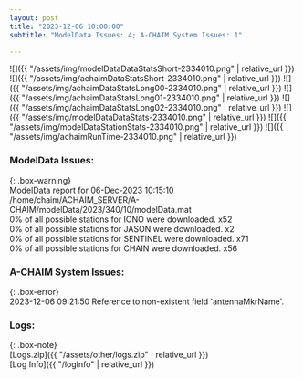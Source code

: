 ```yaml
---
layout: post
title: "2023-12-06 10:00:00"
subtitle: "ModelData Issues: 4; A-CHAIM System Issues: 1"

---
```


![]({{ "/assets/img/modelDataDataStatsShort-2334010.png" | relative_url }})
![]({{ "/assets/img/achaimDataStatsShort-2334010.png" | relative_url }})
![]({{ "/assets/img/achaimDataStatsLong00-2334010.png" | relative_url }})
![]({{ "/assets/img/achaimDataStatsLong01-2334010.png" | relative_url }})
![]({{ "/assets/img/achaimDataStatsLong02-2334010.png" | relative_url }})
![]({{ "/assets/img/modelDataDataStats-2334010.png" | relative_url }})
![]({{ "/assets/img/modelDataStationStats-2334010.png" | relative_url }})
![]({{ "/assets/img/achaimRunTime-2334010.png" | relative_url }})


### ModelData Issues:  
  
{: .box-warning}  
 ModelData report for 06-Dec-2023 10:15:10   
 /home/chaim/ACHAIM_SERVER/A-CHAIM/modelData/2023/340/10/modelData.mat   
 0% of all possible stations for IONO were downloaded. x52   
 0% of all possible stations for JASON were downloaded. x2   
 0% of all possible stations for SENTINEL were downloaded. x71   
 0% of all possible stations for CHAIN were downloaded. x56   
  
### A-CHAIM System Issues:  
  
{: .box-error}  
2023-12-06 09:21:50 Reference to non-existent field 'antennaMkrName'.  

### Logs:  
  
{: .box-note}  
[Logs.zip]({{ "/assets/other/logs.zip" | relative_url }})  
[Log Info]({{ "/logInfo" | relative_url }})  
